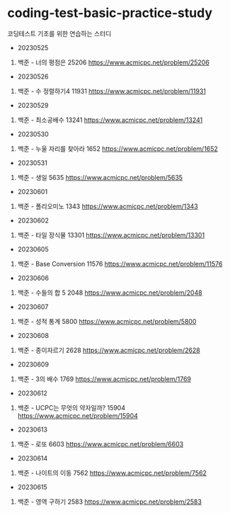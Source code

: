 # coding-test-basic-practice-study
코딩테스트 기초를 위한 연습하는 스터디

- 20230525
1. 백준 - 너의 평점은 25206
    https://www.acmicpc.net/problem/25206

- 20230526
1. 백준 - 수 정렬하기4 11931
    https://www.acmicpc.net/problem/11931

- 20230529
1. 백준 - 최소공배수 13241
    https://www.acmicpc.net/problem/13241

- 20230530
1. 백준 - 누울 자리를 찾아라 1652
    https://www.acmicpc.net/problem/1652
    
- 20230531
1. 백준 - 생일 5635
    https://www.acmicpc.net/problem/5635
    
- 20230601
1. 백준 - 폴리오미노 1343
    https://www.acmicpc.net/problem/1343

- 20230602
1. 백준 - 타일 장식물 13301
    https://www.acmicpc.net/problem/13301

- 20230605
1. 백준 - Base Conversion 11576
    https://www.acmicpc.net/problem/11576

- 20230606
1. 백준 - 수들의 합 5 2048
    https://www.acmicpc.net/problem/2048

- 20230607
1. 백준 - 성적 통계 5800
    https://www.acmicpc.net/problem/5800

- 20230608
1. 백준 - 종이자르기 2628
    https://www.acmicpc.net/problem/2628

- 20230609
1. 백준 - 3의 배수 1769
    https://www.acmicpc.net/problem/1769

- 20230612
1. 백준 - UCPC는 무엇의 약자일까? 15904
    https://www.acmicpc.net/problem/15904

- 20230613
1. 백준 - 로또 6603
    https://www.acmicpc.net/problem/6603

- 20230614
1. 백준 - 나이트의 이동 7562
    https://www.acmicpc.net/problem/7562
    
- 20230615
1. 백준 - 영역 구하기 2583
    https://www.acmicpc.net/problem/2583